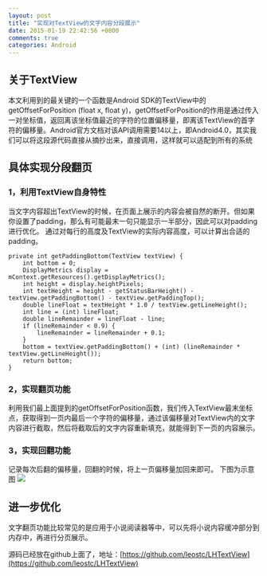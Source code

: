 ```yaml
---
layout: post
title: "实现对TextView的文字内容分段展示"
date: 2015-01-19 22:42:56 +0800
comments: true
categories: Android
---
```

## 关于TextView
本文利用到的最关键的一个函数是Android SDK的TextView中的getOffsetForPosition (float x, float y)，getOffsetForPosition的作用是通过传入一对坐标值，返回离该坐标值最近的字符的位置偏移量，即离该TextView的首字符的偏移量。Android官方文档对该API调用需要14以上，即Android4.0，其实我们可以将这段源代码直接从摘抄出来，直接调用，这样就可以适配到所有的系统

## 具体实现分段翻页
### 1，利用TextView自身特性
当文字内容超出TextView的时候，在页面上展示的内容会被自然的断开。但如果你设置了padding，那么有可能最末一句只能显示一半部分，因此可以对padding进行优化。
通过对每行的高度及TextView的实际内容高度，可以计算出合适的padding。

```android
private int getPaddingBottom(TextView textView) {
    int bottom = 0;
    DisplayMetrics display = mContext.getResources().getDisplayMetrics();
    int height = display.heightPixels;
    int textHeight = height - getStatusBarHeight() - textView.getPaddingBottom() - textView.getPaddingTop();
    double lineFloat = textHeight * 1.0 / textView.getLineHeight();
    int line = (int) lineFloat;
    double lineRemainder = lineFloat - line;
    if (lineRemainder < 0.9) {
        lineRemainder = lineRemainder + 0.1;
    }
    bottom = textView.getPaddingBottom() + (int) (lineRemainder * textView.getLineHeight());
    return bottom;
}
```

### 2，实现翻页功能
利用我们最上面提到的getOffsetForPosition函数，我们传入TextView最末坐标点，获取得到一页内最后一个字符的偏移量，通过该偏移量对TextView内的文字内容进行截取，然后将截取后的文字内容重新填充，就能得到下一页的内容展示。

### 3，实现回翻功能
记录每次后翻的偏移量，回翻的时候，将上一页偏移量加回来即可。
  下图为示意图
<img src="/images/2015-01-19-shi-xian-dui-textviewde-wen-zi-nei-rong-fen-duan-zhan-shi-1.jpg">

## 进一步优化
文字翻页功能比较常见的是应用于小说阅读器等中，可以先将小说内容缓冲部分到内存中，再进行分页展示。

源码已经放在github上面了，地址：[https://github.com/leostc/LHTextView](https://github.com/leostc/LHTextView)
